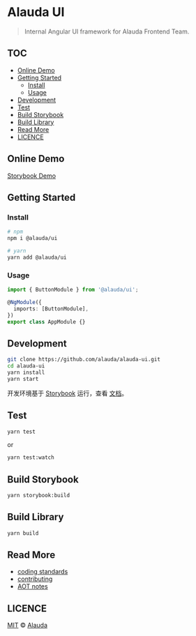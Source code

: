 # Alauda UI

> Internal Angular UI framework for Alauda Frontend Team.

## TOC <!-- omit in TOC -->

- [Online Demo](#online-demo)
- [Getting Started](#getting-started)
  - [Install](#install)
  - [Usage](#usage)
- [Development](#development)
- [Test](#test)
- [Build Storybook](#build-storybook)
- [Build Library](#build-library)
- [Read More](#read-more)
- [LICENCE](#licence)

## Online Demo

[Storybook Demo](http://k8s-cn-alauda-ui.nolimited.haproxy-internet-alaudacn.myalauda.cn)

## Getting Started

### Install

```sh
# npm
npm i @alauda/ui

# yarn
yarn add @alauda/ui
```

### Usage

```ts
import { ButtonModule } from '@alauda/ui';

@NgModule({
  imports: [ButtonModule],
})
export class AppModule {}
```

## Development

```sh
git clone https://github.com/alauda/alauda-ui.git
cd alauda-ui
yarn install
yarn start
```

开发环境基于 [Storybook](https://storybook.js.org/) 运行，查看 [文档](https://storybook.js.org/basics/guide-angular/)。

## Test

```sh
yarn test
```

or

```sh
yarn test:watch
```

## Build Storybook

```sh
yarn storybook:build
```

## Build Library

```sh
yarn build
```

## Read More

- [coding standards](./docs/CODING_STANDARDS.md)
- [contributing](./docs/CONTRIBUTING.md)
- [AOT notes](./docs/AOT_NOTES.md)

## LICENCE

[MIT](LICENCE) © [Alauda](http://www.alauda.io)
